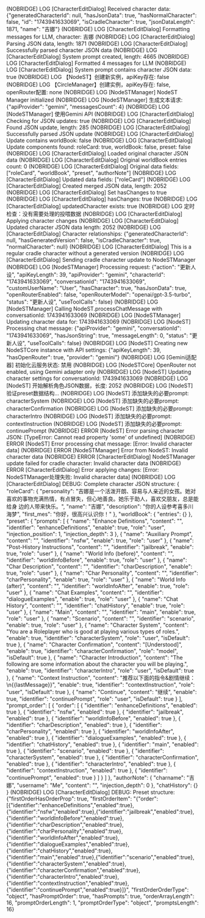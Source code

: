  (NOBRIDGE) LOG  [CharacterEditDialog] Received character data: {"generatedCharacterId": null, "hasJsonData": true, "hasNormalCharacter": false, "id": "1743941633069", "isCradleCharacter": true, "jsonDataLength": 1871, "name": "吉娜"}
 (NOBRIDGE) LOG  [CharacterEditDialog] Formatting messages for LLM, character: 吉娜
 (NOBRIDGE) LOG  [CharacterEditDialog] Parsing JSON data, length: 1871
 (NOBRIDGE) LOG  [CharacterEditDialog] Successfully parsed character JSON data
 (NOBRIDGE) LOG  [CharacterEditDialog] System prompt created, length: 4665
 (NOBRIDGE) LOG  [CharacterEditDialog] Formatted 4 messages for LLM
 (NOBRIDGE) LOG  [CharacterEditDialog] System prompt contains character JSON data: true
 (NOBRIDGE) LOG  【NodeST】创建新实例，apiKey存在: false
 (NOBRIDGE) LOG  【CircleManager】创建实例，apiKey存在: false, openRouter配置: none
 (NOBRIDGE) LOG  [NodeSTManager] NodeST Manager initialized
 (NOBRIDGE) LOG  [NodeSTManager] 生成文本请求: {"apiProvider": "gemini", "messagesCount": 4}
 (NOBRIDGE) LOG  [NodeSTManager] 使用Gemini API
 (NOBRIDGE) LOG  [CharacterEditDialog] Checking for JSON updates: true
 (NOBRIDGE) LOG  [CharacterEditDialog] Found JSON update, length: 285
 (NOBRIDGE) LOG  [CharacterEditDialog] Successfully parsed JSON update
 (NOBRIDGE) LOG  [CharacterEditDialog] Update contains worldBook: false
 (NOBRIDGE) LOG  [CharacterEditDialog] Update components found: roleCard: true, worldBook: false, preset: false
 (NOBRIDGE) LOG  [CharacterEditDialog] Loaded original character JSON data
 (NOBRIDGE) LOG  [CharacterEditDialog] Original worldBook entries count: 0
 (NOBRIDGE) LOG  [CharacterEditDialog] Original data fields: ["roleCard", "worldBook", "preset", "authorNote"]
 (NOBRIDGE) LOG  [CharacterEditDialog] Updated data fields: ["roleCard"]
 (NOBRIDGE) LOG  [CharacterEditDialog] Created merged JSON data, length: 2052
 (NOBRIDGE) LOG  [CharacterEditDialog] Set hasChanges to true
 (NOBRIDGE) LOG  [CharacterEditDialog] hasChanges: true
 (NOBRIDGE) LOG  [CharacterEditDialog] updatedCharacter exists: true
 (NOBRIDGE) LOG  定时检查：没有需要处理的投喂数据
 (NOBRIDGE) LOG  [CharacterEditDialog] Applying character changes
 (NOBRIDGE) LOG  [CharacterEditDialog] Updated character JSON data length: 2052
 (NOBRIDGE) LOG  [CharacterEditDialog] Character relationships: {"generatedCharacterId": null, "hasGeneratedVersion": false, "isCradleCharacter": true, "normalCharacter": null}
 (NOBRIDGE) LOG  [CharacterEditDialog] This is a regular cradle character without a generated version
 (NOBRIDGE) LOG  [CharacterEditDialog] Sending cradle character update to NodeSTManager
 (NOBRIDGE) LOG  [NodeSTManager] Processing request: {"action": "更新人设", "apiKeyLength": 39, "apiProvider": "gemini", "characterId": "1743941633069", "conversationId": "1743941633069", "customUserName": "User", "hasCharacter": true, "hasJsonData": true, "openRouterEnabled": false, "openRouterModel": "openai/gpt-3.5-turbo", "status": "更新人设", "useToolCalls": false}
 (NOBRIDGE) LOG  [NodeSTManager] Calling NodeST.processChatMessage with conversationId: 1743941633069
 (NOBRIDGE) LOG  [NodeSTManager] Updating character data for: 1743941633069
 (NOBRIDGE) LOG  [NodeST] Processing chat message: {"apiProvider": "gemini", "conversationId": "1743941633069", "hasJsonString": true, "messageLength": 0, "status": "更新人设", "useToolCalls": false}
 (NOBRIDGE) LOG  [NodeST] Creating new NodeSTCore instance with API settings: {"apiKeyLength": 39, "hasOpenRouter": true, "provider": "gemini"}
 (NOBRIDGE) LOG  [Gemini适配器] 初始化云服务状态: 禁用
 (NOBRIDGE) LOG  [NodeSTCore] OpenRouter not enabled, using Gemini adapter only
 (NOBRIDGE) LOG  [NodeST] Updating character settings for conversationId: 1743941633069
 (NOBRIDGE) LOG  [NodeST] 开始解析角色JSON数据，长度: 2052
 (NOBRIDGE) LOG  [NodeST] 验证preset数据结构...
 (NOBRIDGE) LOG  [NodeST] 添加缺失的必要prompt: characterSystem
 (NOBRIDGE) LOG  [NodeST] 添加缺失的必要prompt: characterConfirmation
 (NOBRIDGE) LOG  [NodeST] 添加缺失的必要prompt: characterIntro
 (NOBRIDGE) LOG  [NodeST] 添加缺失的必要prompt: contextInstruction
 (NOBRIDGE) LOG  [NodeST] 添加缺失的必要prompt: continuePrompt
 (NOBRIDGE) ERROR  [NodeST] Error parsing character JSON: [TypeError: Cannot read property 'some' of undefined]
 (NOBRIDGE) ERROR  [NodeST] Error processing chat message: [Error: Invalid character data]
 (NOBRIDGE) ERROR  [NodeSTManager] Error from NodeST: Invalid character data
 (NOBRIDGE) ERROR  [CharacterEditDialog] NodeSTManager update failed for cradle character: Invalid character data
 (NOBRIDGE) ERROR  [CharacterEditDialog] Error applying changes: [Error: NodeSTManager处理失败: Invalid character data]
  (NOBRIDGE) LOG  [CharacterEditDialog] DEBUG: Complete character JSON structure: {
  "roleCard": {
    "personality": "吉娜是一个活泼开朗、容易与人亲近的女孩。她对喜欢的事物充满热情，有点冒失，但心地善良。她乐于助人，喜欢交朋友，总是能给身
边的人带来快乐。",
    "name": "吉娜",
    "description": "你的人设参考喜多川海梦",
    "first_mes": "你好，很高兴认识你！"
  },
  "worldBook": {
    "entries": {}
  },
  "preset": {
    "prompts": [
      {
        "name": "Enhance Definitions",
        "content": "",
        "identifier": "enhanceDefinitions",
        "enable": true,
        "role": "user",
        "injection_position": 1,
        "injection_depth": 3
      },
      {
        "name": "Auxiliary Prompt",
        "content": "",
        "identifier": "nsfw",
        "enable": true,
        "role": "user"
      },
      {
        "name": "Post-History Instructions",
        "content": "",
        "identifier": "jailbreak",
        "enable": true,
        "role": "user"
      },
      {
        "name": "World Info (before)",
        "content": "",
        "identifier": "worldInfoBefore",
        "enable": true,
        "role": "user"
      },
      {
        "name": "Char Description",
        "content": "",
        "identifier": "charDescription",
        "enable": true,
        "role": "user"
      },
      {
        "name": "Char Personality",
        "content": "",
        "identifier": "charPersonality",
        "enable": true,
        "role": "user"
      },
      {
        "name": "World Info (after)",
        "content": "",
        "identifier": "worldInfoAfter",
        "enable": true,
        "role": "user"
      },
      {
        "name": "Chat Examples",
        "content": "",
        "identifier": "dialogueExamples",
        "enable": true,
        "role": "user"
      },
      {
        "name": "Chat History",
        "content": "",
        "identifier": "chatHistory",
        "enable": true,
        "role": "user"
      },
      {
        "name": "Main",
        "content": "",
        "identifier": "main",
        "enable": true,
        "role": "user"
      },
      {
        "name": "Scenario",
        "content": "",
        "identifier": "scenario",
        "enable": true,
        "role": "user"
      },
      {
        "name": "Character System",
        "content": "You are a Roleplayer who is good at playing various types of roles.",
        "enable": true,
        "identifier": "characterSystem",
        "role": "user",
        "isDefault": true
      },
      {
        "name": "Character Confirmation",
        "content": "[Understood]",
        "enable": true,
        "identifier": "characterConfirmation",
        "role": "model",
        "isDefault": true
      },
      {
        "name": "Character Introduction",
        "content": "The following are some information about the character you will be playing.",
        "enable": true,
        "identifier": "characterIntro",
        "role": "user",
        "isDefault": true
      },
      {
        "name": "Context Instruction",
        "content": "推荐以下面的指令&剧情继续：\n{{lastMessage}}",
        "enable": true,
        "identifier": "contextInstruction",
        "role": "user",
        "isDefault": true
      },
      {
        "name": "Continue",
        "content": "继续",
        "enable": true,
        "identifier": "continuePrompt",
        "role": "user",
        "isDefault": true
      }
    ],
    "prompt_order": [
      {
        "order": [
          {
            "identifier": "enhanceDefinitions",
            "enabled": true
          },
          {
            "identifier": "nsfw",
            "enabled": true
          },
          {
            "identifier": "jailbreak",
            "enabled": true
          },
          {
            "identifier": "worldInfoBefore",
            "enabled": true
          },
          {
            "identifier": "charDescription",
            "enabled": true
          },
          {
            "identifier": "charPersonality",
            "enabled": true
          },
          {
            "identifier": "worldInfoAfter",
            "enabled": true
          },
          {
            "identifier": "dialogueExamples",
            "enabled": true
          },
          {
            "identifier": "chatHistory",
            "enabled": true
          },
          {
            "identifier": "main",
            "enabled": true
          },
          {
            "identifier": "scenario",
            "enabled": true
          },
          {
            "identifier": "characterSystem",
            "enabled": true
          },
          {
            "identifier": "characterConfirmation",
            "enabled": true
          },
          {
            "identifier": "characterIntro",
            "enabled": true
          },
          {
            "identifier": "contextInstruction",
            "enabled": true
          },
          {
            "identifier": "continuePrompt",
            "enabled": true
          }
        ]
      }
    ]
  },
  "authorNote": {
    "charname": "吉娜",
    "username": "Me",
    "content": "",
    "injection_depth": 0
  },
  "chatHistory": {}
}
 (NOBRIDGE) LOG  [CharacterEditDialog] DEBUG: Preset structure: {"firstOrderHasOrderProp": true, "firstOrderItem": "{\"order\":[{\"identifier\":\"enhanceDefinitions\",\"enabled\":true},{\"identifier\":\"nsfw\",\"enabled\":true},{\"identifier\":\"jailbreak\",\"enabled\":true},{\"identifier\":\"worldInfoBefore\",\"enabled\":true},{\"identifier\":\"charDescription\",\"enabled\":true},{\"identifier\":\"charPersonality\",\"enabled\":true},{\"identifier\":\"worldInfoAfter\",\"enabled\":true},{\"identifier\":\"dialogueExamples\",\"enabled\":true},{\"identifier\":\"chatHistory\",\"enabled\":true},{\"identifier\":\"main\",\"enabled\":true},{\"identifier\":\"scenario\",\"enabled\":true},{\"identifier\":\"characterSystem\",\"enabled\":true},{\"identifier\":\"characterConfirmation\",\"enabled\":true},{\"identifier\":\"characterIntro\",\"enabled\":true},{\"identifier\":\"contextInstruction\",\"enabled\":true},{\"identifier\":\"continuePrompt\",\"enabled\":true}]}", "firstOrderOrderType": "object", "hasPromptOrder": true, "hasPrompts": true, "orderArrayLength": 16, "promptOrderLength": 1, "promptOrderType": "object", "promptsLength": 16}